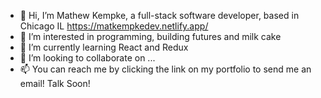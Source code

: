 - 👋 Hi, I’m Mathew Kempke, a full-stack software developer, based in Chicago IL https://matkempkedev.netlify.app/
- 👀 I’m interested in programming, building futures and milk cake
- 🌱 I’m currently learning React and Redux
- 💞️ I’m looking to collaborate on ...
- 📫 You can reach me by clicking the link on my portfolio to send me an email! Talk Soon!

<!---
Kem13/Kem13 is a ✨ special ✨ repository because its `README.md` (this file) appears on your GitHub profile.
You can click the Preview link to take a look at your changes.
--->
